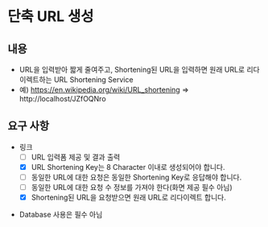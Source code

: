 # 단축 URL 생성

## 내용

* URL을 입력받아 짧게 줄여주고, Shortening된 URL을 입력하면 원래 URL로 리다이렉트하는 URL Shortening Service
* 예) https://en.wikipedia.org/wiki/URL_shortening => http://localhost/JZfOQNro

## 요구 사항

- 링크
  - [ ] URL 입력폼 제공 및 결과 출력
  - [X] URL Shortening Key는 8 Character 이내로 생성되어야 합니다.
  - [ ] 동일한 URL에 대한 요청은 동일한 Shortening Key로 응답해야 합니다.
  - [ ] 동일한 URL에 대한 요청 수 정보를 가져야 한다(화면 제공 필수 아님)
  - [X] Shortening된 URL을 요청받으면 원래 URL로 리다이렉트 합니다.

* Database 사용은 필수 아님

